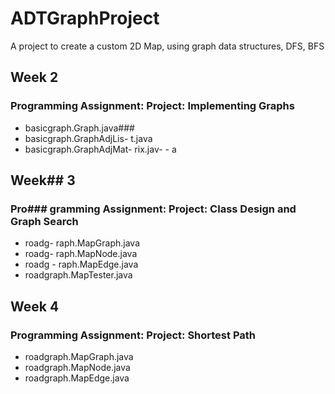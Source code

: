 # ADTGraphProject
A project to create a custom 2D Map, using graph data structures, DFS, BFS


## Week 2
### Programming Assignment: Project: Implementing Graphs
-  basicgraph.Graph.java### 
- basicgraph.GraphAdjLis- t.java
- basicgraph.GraphAdjMat- rix.jav- - a

## Week##  3
### Pro### gramming Assignment: Project: Class Design and Graph Search
- roadg- raph.MapGraph.java
- roadg- raph.MapNode.java
- roadg - raph.MapEdge.java
- roadgraph.MapTester.java

## Week 4
### Programming Assignment: Project: Shortest Path
- roadgraph.MapGraph.java
- roadgraph.MapNode.java
- roadgraph.MapEdge.java
